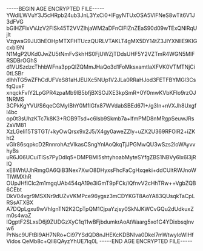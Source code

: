 -----BEGIN AGE ENCRYPTED FILE-----
YWdlLWVuY3J5cHRpb24ub3JnL3YxCi0+IFgyNTUxOSA5VlFNeS8wTit6V1J3dFVG
bGlHZFlxVVJzV2FlSk45T2VVZlhjaWM2aDFnClFlZnZEaS90d09wTExQNlRqUjlt
VzgwaG9JU3hEOHpMTXFHTUczQURLVTAKLT4gMX5DY14tZ3JlYXNlIE9KIGcxbl9N
N1MgP2UKd0JwZU5tNmFvSkhHS0FjUWZjTDdsUHF5Y2VZTmR4WGN5MlFRSDBrOGhS
d1VUSzdzcThhbWFna3ppQlZQMmJHaQo3d1FoMksxamtlaXFVK0VTMTNjCi0tLSBr
dlhhTG5wZFhCdUFVeS81aHJEUXc5NUp1V2JLa0RRaHJod3FETFBYMGl3CsfqQuxF
xnqckFvIY2LpGPR4zpaMb9lB5bfjBXSOJXE3kpSmR+0Y0mwKVbKFIo9rzOJ1NRMS
3CPkKgYVU/S6qeCGMyIBhY0M1lGfx87WVdabSBEd67I+/g3In+nVXJh8Uxgfl4bc
op0t3sUhzKTc7k8K3+ROB9Tsd+c6lsb9Skmb7a+lfmPMD8nMRgpSeuwJRsZsVM81
XzLGeIi15TSTGT/+kyOwQrsx9x2J5/X4gy0aweZZIy+uZX2U369RFOlR2+iZKht2
vGIr86sqpkcD2RnnrohAzVIkasCSngYnlAoQkqTjJPGMwQU3wSzs2loWAyvvhyBs
uR6J06UCuiTlSs7PyDdIq5+DMPBMl5shtyhoabMyteSYfgZBS1NBVy6lx6l3jRIQ
xE8WhUJhRmgOA6QiB3Nex7XwO8DHyxsFhcFaCgHxqeki+ddCUltRWJnoWTlWMXhR
OUpJHfiClc2m1mgqUAb454qA19e3iGmT9pFCk/lQfnvV2cHhTRw++VgbZQB6CEbt
DkV04vgr9MSXNr9dUZvVKMPce96ygsz3mCDYKGT8AoYA83QUsqkTaCpLRSsATXBX
A7DQpLgxu9wVhlgnTN2K2CpTpQM1CjpaYzjsy0SkNJKWCvGQu2dUdkuxZm0s4waZ
lQgptF2SLxsD6j9ZUDGzXyC1q11wBFjbdumkrAoAtWaarg5xo1C4YDixbsqlnvw6
PrNsc9UFtBI9AH7NRo+Ci97YSdQD8nJHEKcKDBNlva0Dkel7mWtwyloWIHfVidos
QeMb8c+Qll8QAyzYhUE7Iq0L
-----END AGE ENCRYPTED FILE-----
